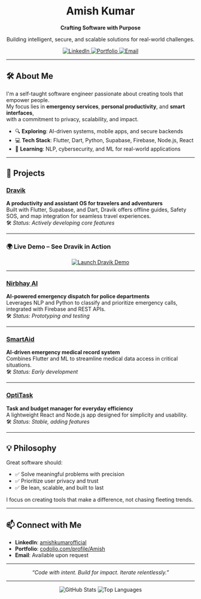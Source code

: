 <div align="center">
  <h1>Amish Kumar</h1>
  <p><strong>Crafting Software with Purpose</strong></p>
  <p>Building intelligent, secure, and scalable solutions for real-world challenges.</p>

  <a href="https://linkedin.com/in/amishkumarofficial">
    <img src="https://img.shields.io/badge/LinkedIn-0077B5?style=flat&logo=linkedin&logoColor=white" alt="LinkedIn" />
  </a>
  <a href="https://codolio.com/profile/Amish">
    <img src="https://img.shields.io/badge/Portfolio-FF5733?style=flat&logo=web&logoColor=white" alt="Portfolio" />
  </a>
  <a href="mailto:your.email@example.com">
    <img src="https://img.shields.io/badge/Email-D14836?style=flat&logo=gmail&logoColor=white" alt="Email" />
  </a>
</div>

---

## 🛠️ About Me

I'm a self-taught software engineer passionate about creating tools that empower people.  
My focus lies in **emergency services**, **personal productivity**, and **smart interfaces**,  
with a commitment to privacy, scalability, and impact.

- 🔍 **Exploring**: AI-driven systems, mobile apps, and secure backends  
- 💻 **Tech Stack**: Flutter, Dart, Python, Supabase, Firebase, Node.js, React  
- 🧠 **Learning**: NLP, cybersecurity, and ML for real-world applications  

---

## 🚀 Projects

### [Dravik](https://github.com/Zero-Day-Smile/Dravik)
**A productivity and assistant OS for travelers and adventurers**  
Built with Flutter, Supabase, and Dart, Dravik offers offline guides, Safety SOS, and map integration for seamless travel experiences.  
🛠️ *Status: Actively developing core features*

---

### 🌍 Live Demo – See Dravik in Action    
<div align="center">
  <a href="https://zero-day-smile.github.io/Service/" target="_blank">
    <img src="https://img.shields.io/badge/🚀 Launch Dravik Demo-FF5733?style=for-the-badge&logo=rocket&logoColor=white" alt="Launch Dravik Demo" />
  </a>
</div>


---

### [Nirbhay AI](https://github.com/Zero-Day-Smile/Nirbhay-AI)  
**AI-powered emergency dispatch for police departments**  
Leverages NLP and Python to classify and prioritize emergency calls, integrated with Firebase and REST APIs.  
🛠️ *Status: Prototyping and testing*

---

### [SmartAid](https://github.com/Zero-Day-Smile/SmartAid)  
**AI-driven emergency medical record system**  
Combines Flutter and ML to streamline medical data access in critical situations.  
🛠️ *Status: Early development*

---

### [OptiTask](https://github.com/Zero-Day-Smile/OptiTask)  
**Task and budget manager for everyday efficiency**  
A lightweight React and Node.js app designed for simplicity and usability.  
🛠️ *Status: Stable, adding features*

---

## 💡 Philosophy

Great software should:  
- ✅ Solve meaningful problems with precision  
- ✅ Prioritize user privacy and trust  
- ✅ Be lean, scalable, and built to last  

I focus on creating tools that make a difference, not chasing fleeting trends.

---

## 📫 Connect with Me

- **LinkedIn**: [amishkumarofficial](https://linkedin.com/in/amishkumarofficial)  
- **Portfolio**: [codolio.com/profile/Amish](https://codolio.com/profile/Amish)  
- **Email**: Available upon request  

---

<div align="center">
  <i>“Code with intent. Build for impact. Iterate relentlessly.”</i>
</div>

---

<div align="center">
  <img src="https://github-readme-stats.vercel.app/api?username=Zero-Day-Smile&show_icons=true&theme=radical" alt="GitHub Stats" />
  <img src="https://github-readme-stats.vercel.app/api/top-langs/?username=Zero-Day-Smile&layout=compact&theme=radical" alt="Top Languages" />
</div>
